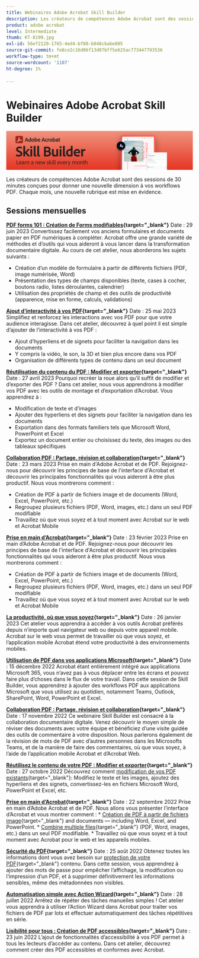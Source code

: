 ```yaml
---
title: Webinaires Adobe Acrobat Skill Builder
description: Les créateurs de compétences Adobe Acrobat sont des sessions de 30 minutes conçues pour donner une nouvelle dimension à vos workflows PDF
product: adobe acrobat
level: Intermediate
thumb: KT-8199.jpg
exl-id: 56ef2120-1765-4ed4-bf80-b048cbabe805
source-git-commit: fe8ce2c16d06f13d07bff5e625ac773447793536
workflow-type: tm+mt
source-wordcount: '1107'
ht-degree: 1%

---
```


# Webinaires Adobe Acrobat Skill Builder

![Image Acrobat Skill Builder](../assets/sbacrobatwebinars.png)

Les créateurs de compétences Adobe Acrobat sont des sessions de 30 minutes conçues pour donner une nouvelle dimension à vos workflows PDF. Chaque mois, une nouvelle rubrique est mise en évidence.

## Sessions mensuelles

**[PDF forms 101 : Création de Forms modifiables](https://adobe-acrobat-skill-builder.joinus.adobeevents.com/attendease/networking/experience/795f4bc7-db42-4022-a624-8a53c51174c6/9d685d0f-4a5b-4236-a1ef-081d1403fb41){target="_blank"}**
Date : 29 juin 2023 Convertissez facilement vos anciens formulaires et documents papier en PDF numériques à compléter. Acrobat offre une grande variété de méthodes et d’outils qui vous aideront à vous lancer dans la transformation documentaire digitale. Au cours de cet atelier, nous aborderons les sujets suivants :

* Création d’un modèle de formulaire à partir de différents fichiers (PDF, image numérisée, Word)
* Présentation des types de champs disponibles (texte, cases à cocher, boutons radio, listes déroulantes, calendrier)
* Utilisation des propriétés de champ et des outils de productivité (apparence, mise en forme, calculs, validations)

**[Ajout d’interactivité à vos PDF](https://adobe-acrobat-skill-builder.joinus.adobeevents.com/attendease/networking/experience/4ff4d607-8c9f-47dd-ac4f-3b351a0a0fe3/2eb92255-d963-4ff7-b278-2a95a11db755){target="_blank"}**
Date : 25 mai 2023 Simplifiez et renforcez les interactions avec vos PDF pour que votre audience interagisse. Dans cet atelier, découvrez à quel point il est simple d’ajouter de l’interactivité à vos PDF :

* Ajout d’hyperliens et de signets pour faciliter la navigation dans les documents
* Y compris la vidéo, le son, la 3D et bien plus encore dans vos PDF
* Organisation de différents types de contenu dans un seul document

**[Réutilisation du contenu du PDF : Modifier et exporter](https://adobe-acrobat-skill-builder.joinus.adobeevents.com/attendease/networking/experience/aac3b9af-7d54-4ea5-a6fa-61bc7acea87f/8d7341ee-ff0f-492a-b3fd-935bd11d4ed0){target="_blank"}**
Date : 27 avril 2023 Pourquoi recréer la roue alors qu’il suffit de modifier et d’exporter des PDF ? Dans cet atelier, nous vous apprendrons à modifier vos PDF avec les outils de montage et d’exportation d’Acrobat. Vous apprendrez à :

* Modification de texte et d’images
* Ajouter des hyperliens et des signets pour faciliter la navigation dans les documents
* Exportation dans des formats familiers tels que Microsoft Word, PowerPoint et Excel
* Exportez un document entier ou choisissez du texte, des images ou des tableaux spécifiques

**[Collaboration PDF : Partage, révision et collaboration](https://adobe-acrobat-skill-builder.joinus.adobeevents.com/attendease/networking/experience/0ef4709b-0a04-418e-a185-7efdd676c2dd/6a95bece-6f24-46f5-a17f-b408464281be){target="_blank"}**
Date : 23 mars 2023 Prise en main d&#39;Adobe Acrobat et de PDF. Rejoignez-nous pour découvrir les principes de base de l&#39;interface d&#39;Acrobat et découvrir les principales fonctionnalités qui vous aideront à être plus productif. Nous vous montrerons comment :

* Création de PDF à partir de fichiers image et de documents (Word, Excel, PowerPoint, etc.)
* Regroupez plusieurs fichiers (PDF, Word, images, etc.) dans un seul PDF modifiable
* Travaillez où que vous soyez et à tout moment avec Acrobat sur le web et Acrobat Mobile

**[Prise en main d’Acrobat](https://adobe-acrobat-skill-builder.joinus.adobeevents.com/attendease/networking/experience/5d8acc24-47a1-4db8-b419-8587bfb12708/fe8ec392-f29a-4e25-b7a3-61f48eea45ab){target="_blank"}**
Date : 23 février 2023 Prise en main d’Adobe Acrobat et de PDF. Rejoignez-nous pour découvrir les principes de base de l&#39;interface d&#39;Acrobat et découvrir les principales fonctionnalités qui vous aideront à être plus productif. Nous vous montrerons comment :

* Création de PDF à partir de fichiers image et de documents (Word, Excel, PowerPoint, etc.)
* Regroupez plusieurs fichiers (PDF, Word, images, etc.) dans un seul PDF modifiable
* Travaillez où que vous soyez et à tout moment avec Acrobat sur le web et Acrobat Mobile

**[La productivité, où que vous soyez](https://adobe-acrobat-skill-builder.joinus.adobeevents.com/attendease/networking/experience/9ab6c7a2-5ca2-4670-9a33-2ac11a1cb542/0b591876-aeae-45af-b41a-07a8326043f2){target="_blank"}**
Date : 26 janvier 2023 Cet atelier vous apprendra à accéder à vos outils Acrobat préférés depuis n’importe quel navigateur web ou depuis votre appareil mobile. Acrobat sur le web vous permet de travailler où que vous soyez, et l’application mobile Acrobat étend votre productivité à des environnements mobiles.

**[Utilisation de PDF dans vos applications Microsoft](https://adobe-acrobat-skill-builder.joinus.adobeevents.com/attendease/networking/experience/f7e3961b-e322-4253-bfa4-ff1957a08d99/c1111644-e958-41bf-ad6e-dffafafa7fa0){target="_blank"}**
Date : 15 décembre 2022 Acrobat étant entièrement intégré aux applications Microsoft 365, vous n’avez pas à vous déplacer entre les écrans et pouvez faire plus d’choses dans le flux de votre travail. Dans cette session de Skill Builder, vous apprendrez à ajouter des workflows PDF aux applications Microsoft que vous utilisez au quotidien, notamment Teams, Outlook, SharePoint, Word, PowerPoint et Excel.

**[Collaboration PDF : Partage, révision et collaboration](https://adobe-acrobat-skill-builder.joinus.adobeevents.com/attendease/networking/experience/d1eb8544-6268-4855-8500-2370b1e68045/0dd92858-0587-49f4-be60-8d48c140ef39){target="_blank"}**
Date : 17 novembre 2022 Ce webinaire Skill Builder est consacré à la collaboration documentaire digitale. Venez découvrir le moyen simple de réviser des documents avec votre équipe et bénéficiez d’une visite guidée des outils de commentaire à votre disposition. Nous parlerons également de la révision de mots de PDF avec d’autres personnes dans les Microsofts Teams, et de la manière de faire des commentaires, où que vous soyez, à l’aide de l’application mobile Acrobat et d’Acrobat Web.

**[Réutilisez le contenu de votre PDF : Modifier et exporter](https://adobe-acrobat-skill-builder.joinus.adobeevents.com/attendease/networking/experience/68a9bbf2-91ca-40f0-baa1-812dd0730e0b/48c2399c-7392-4d7d-ba51-f623dead313a){target="_blank"}**
Date : 27 octobre 2022 Découvrez comment [modification de vos PDF existants](https://www.adobe.com/fr/acrobat/online/pdf-editor.html){target="_blank"}: Modifiez le texte et les images, ajoutez des hyperliens et des signets, convertissez-les en fichiers Microsoft Word, PowerPoint et Excel, etc.

**[Prise en main d’Acrobat](https://adobe-acrobat-skill-builder.joinus.adobeevents.com/attendease/networking/experience/360c9159-3f6f-47ae-8320-d0ad391883e1/e54db15b-af50-40ff-a274-6e927a22c6e7){target="_blank"}**
Date : 22 septembre 2022 Prise en main d’Adobe Acrobat et de PDF. Nous allons vous présenter l’interface d’Acrobat et vous montrer comment : * [Création de PDF à partir de fichiers image](https://www.adobe.com/fr/acrobat/online/convert-pdf.html){target="_blank"} and documents — including Word, Excel, and PowerPoint. * [Combine multiple files](https://www.adobe.com/fr/acrobat/online/merge-pdf.html){target="_blank"} (PDF, Word, images, etc.) dans un seul PDF modifiable. * Travaillez où que vous soyez et à tout moment avec Acrobat pour le web et les appareils mobiles.

**[Sécurité du PDF](https://adobe-acrobat-skill-builder.joinus.adobeevents.com/attendease/networking/experience/ad3778d2-f2c3-4966-98ed-8b1bb90e4b2b/180ad785-1b5b-4c80-80ab-1df345f082ff){target="_blank"}**
Date : 25 août 2022 Obtenez toutes les informations dont vous avez besoin sur [protection de votre PDF](https://www.adobe.com/fr/acrobat/online/password-protect-pdf.html){target="_blank"} contenu. Dans cette session, vous apprendrez à ajouter des mots de passe pour empêcher l’affichage, la modification ou l’impression d’un PDF, et à supprimer définitivement les informations sensibles, même des métadonnées non visibles.

**[Automatisation simple avec Action Wizard](https://adobe-acrobat-skill-builder.joinus.adobeevents.com/attendease/networking/experience/45ef14f7-e5e4-4fe0-ba26-905adac092a2/24bf421e-f489-47dc-a5a4-d8d70858348c){target="_blank"}**
Date : 28 juillet 2022 Arrêtez de répéter des tâches manuelles simples ! Cet atelier vous apprendra à utiliser l’Action Wizard dans Acrobat pour traiter vos fichiers de PDF par lots et effectuer automatiquement des tâches répétitives en série.

**[Lisibilité pour tous : Création de PDF accessibles](https://adobe-acrobat-skill-builder.joinus.adobeevents.com/attendease/networking/experience/18c111bd-9c63-4636-a4fd-8dc045a20423/8484f6c9-e2c9-4e1c-8d03-c2ca1d4db77c){target="_blank"}**
Date : 23 juin 2022 L’ajout de fonctionnalités d’accessibilité à vos PDF permet à tous les lecteurs d’accéder au contenu. Dans cet atelier, découvrez comment créer des PDF accessibles et conformes avec Acrobat.